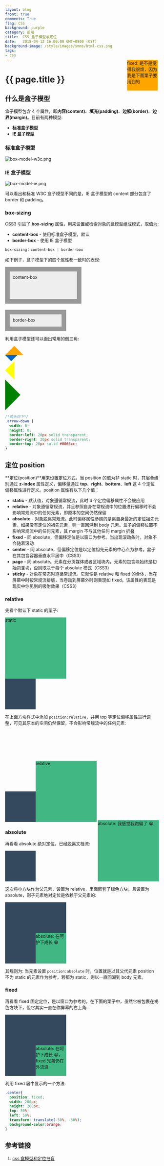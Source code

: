```yaml
---
layout: blog
front: true
comments: True
flag: CSS
background: purple
category: 前端
title:  CSS 盒子模型与定位
date:   2018-04-12 16:00:00 GMT+0800 (CST)
background-image: /style/images/smms/html-css.png
tags:
- css
---
```

# {{ page.title }}

## 什么是盒子模型

盒子模型包含 4 个属性，即**内容(content)**、**填充(padding)**、**边框(border)**、**边界(margin)**。目前有两种模型:

* **标准盒子模型**
* **IE 盒子模型**

### 标准盒子模型

![box-model-w3c.png]( {{site.url}}/style/images/smms/box-model-w3c.png )

### IE 盒子模型

![box-model-ie.png]( {{site.url}}/style/images/smms/box-model-ie.png )

可以看出和标准 W3C 盒子模型不同的是，IE 盒子模型的 content 部分包含了 border 和 padding。

### box-sizing

CSS3 引进了 **box-sizing** 属性，用来设置或检索对象的盒模型组成模式，取值为:

* **content-box** - 使用标准盒子模型，默认
* **border-box** - 使用 IE 盒子模型

```CSS
box-sizing：content-box | border-box
```

如下例子，盒子模型下的四个属性都一致时的表现:

<style>
.test{width:200px;height:70px;padding:10px;border:15px solid #999;-moz-box-sizing:content-box;-ms-box-sizing:content-box;box-sizing:content-box;background:#eee;}
.test2{width:200px;height:70px;padding:10px;border:15px solid #999;-moz-box-sizing:border-box;-ms-box-sizing:border-box;box-sizing:border-box;background:#eee;margin-top:20px;}
</style>

<div class="test">content-box</div>
<div class="test2">border-box</div>

利用盒子模型还可以画出常用的倒三角:

<style>
/*向上的三角*/
.arrow-up {
  width:0;
  height:0;
  border-left:30px solid transparent;
  border-right:30px solid transparent;
  border-bottom:30px solid orange;
}
/*箭头向下*/
.arrow-down {
  width:0;
  height:0;
  border-left:20px solid transparent;
  border-right:20px solid transparent;
  border-top:20px solid #0066cc;
}
/*箭头向左*/
.arrow-left {
  width:0;
  height:0;
  border-top:30px solid transparent;
  border-bottom:30px solid transparent;
  border-right:30px solid yellow;
}
/*箭头向右*/
.arrow-right {
  width:0;
  height:0;
  border-top:50px solid transparent;
  border-bottom:50px solid transparent;
  border-left:50px solid green;
}
</style>

<div class="arrow-up"><!--向上的三角--></div>
<div class="arrow-down"><!--向下的三角--></div>
<div class="arrow-left"><!--向左的三角--></div>
<div class="arrow-right"><!--向右的三角--></div>

```CSS
/*箭头向下*/
.arrow-down {
  width: 0;
  height: 0;
  border-left: 20px solid transparent;
  border-right: 20px solid transparent;
  border-top: 20px solid #0066cc;
}
```

## 定位 position

**定位(position)**用来设置定位方式，当 position 的值为非 static 时，其层叠级别通过 **z-index** 属性定义，偏移量通过 **top**、**right**、**bottom**、**left** 这 4 个定位偏移属性进行定义。position 属性有以下几个值：

* **static** - 默认值，对象遵循常规流，此时 4 个定位偏移属性不会被应用
* **relative** - 对象遵循常规流，并且参照自身在常规流中的位置进行偏移时不会影响常规流中的任何元素，即原本的空间仍然保留
* **absolute** - 对象脱离常规流，此时偏移属性参照的是离自身最近的定位祖先元素，如果没有定位的祖先元素，则一直回溯到 body 元素。盒子的偏移位置不影响常规流中的任何元素，其 margin 不与其他任何 margin 折叠
* **fixed** - 同 absolute，但偏移定位是以窗口为参考。当出现滚动条时，对象不会随着滚动
* **center** - 同 absolute，但偏移定位是以定位祖先元素的中心点为参考。盒子在其包含容器垂直水平居中（CSS3）
* **page** - 同 absolute。元素在分页媒体或者区域块内，元素的包含块始终是初始包含块，否则取决于每个 absolute 模式（CSS3）
* **sticky** - 对象在常态时遵循常规流。它就像是 relative 和 fixed 的合体，当在屏幕中时按常规流排版，当卷动到屏幕外时则表现如 fixed。该属性的表现是现实中你见到的吸附效果（CSS3）

### relative

先看个默认下 static 的栗子:

<style>
.fir-color{
  width:200px;
  height:200px;
  background-color:#41b883;
}
.fir-color-relative{
  position:relative;
  width:200px;
  height:200px;
  left:100px;
  top:100px;
  background-color:#41b883;
}
.fir-color-absolute{
  position:absolute;
  width:200px;
  height:200px;
  right:0;
  top:-100px;
  background-color:#41b883;
}
.fir-color-absolute-2{
  position:absolute;
  width:100px;
  height:100px;
  bottom:0;
  right:0;
  background-color:#41b883;
}
.sec-color{
  width:100px;
  height:100px;
  background-color:#35495e;
}
.sec-color-relative{
  position:relative;
  width:200px;
  height:200px;
  background-color:#35495e;
}
.orange{
  position:fixed;
  top:250px;
  right:14.5rem;
  width:100px;
  height:100px;
  background-color:orange;
}
</style>

<div class="fir-color">static</div>
<div class="sec-color"></div>

在上面方块样式中添加 `position:relative`，并用 top 等定位偏移属性进行调整，可见其原本的空间仍然保留，不会影响常规流中的任何元素:

<div class="fir-color-relative">relative</div>
<div class="sec-color"></div>

### absolute

再看看 absolute 绝对定位，已经脱离文档流:

<div style="position:relative;">
  <div class="fir-color-absolute">absolute: 我感觉我跑偏了 😭</div>
  <div class="sec-color"></div>
</div>

这次将小方块作为父元素，设置为 relative，里面嵌套了绿色方块，且设置为 absolute，则子元素绝对定位是依赖于父元素的:

<div class="sec-color-relative">
  <div class="fir-color-absolute-2">absolute: 在呵护下成长 😁</div>
</div>

其规则为: 当元素设置 `position:absolute` 时，位置就是以其父代元素 position 不为 static 的元素作为参考，若都为 static，则以一直回溯到 body 元素。

### fixed

再看看 fixed 固定定位，是以窗口为参考的，在下面的栗子中，虽然它被包裹在褐色方块下，但它其实一直在你屏幕的右上角:

<div class="sec-color-relative">
  <div class="orange">fixed: 是不是觉得我很烦，因为我是下面栗子要用到的</div>
  <div class="fir-color-absolute-2">absolute: 在呵护下成长 😁，fixed 兄弟仍在外流浪</div>
</div>

利用 fixed 居中显示的一个方法:

```CSS
.center{
  position: fixed;
  width: 200px;
  height: 200px;
  top: 50%;
  left: 50%;
  transform: translate(-50%, -50%);
  background-color:orange;
}
```

## 参考链接

1. [css 盒模型和定位扫盲](https://zhuanlan.zhihu.com/p/24778275)
